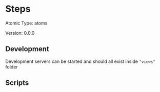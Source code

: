 # Steps

Atomic Type: atoms

Version: 0.0.0

## Development

Development servers can be started and should all exist inside `"views"` folder

## Scripts
